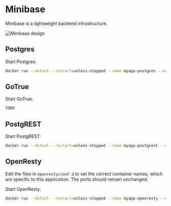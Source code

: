 # Minibase

Minibase is a lightweight backend infrastructure.

<img
    alt="Minibase design"
    style="margin: 0 auto;"
    src="https://github.com/myapp/minibase/blob/main/design.png?raw=true"
/>

## Postgres

Start Postgres:

```sh
docker run --detach --restart=unless-stopped --name myapp-postgres --network myapp --volume ./data:/var/lib/postgresql/data:Z -e POSTGRES_PASSWORD="postgres" -e POSTGRES_DB="app" ghcr.io/myapp/postgres
```

## GoTrue

Start GoTrue:

```sh
TODO
```

## PostgREST

Start PostgREST:

```sh
docker run --detach --restart=unless-stopped --name myapp-postgrest --network myapp -e PGRST_DB_URI="postgres://authenticator:mysecretpassword@myapp-postgres:5432/app" -e PGRST_JWT_SECRET=$JWT_SECRET -e PGRST_APP_SETTINGS_JWT_SECRET=$JWT_SECRET ghcr.io/myapp/postgrest
```

## OpenResty

Edit the files in `openresty/conf.d` to set the correct container names, which
are specific to this application. The ports should remain unchanged.

Start OpenResty:

```sh
docker run --detach --restart=unless-stopped --name myapp-openresty --network myapp --publish 8000:80 --volume ${PWD}/conf.d-dev:/etc/nginx/conf.d ghcr.io/myapp/myapp-openresty
```
